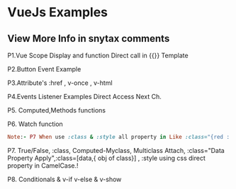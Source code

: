 VueJs Examples
==============

View More Info in snytax comments
--------------

P1.Vue Scope Display and function Direct call in {{}} Template

P2.Button Event Example

P3.Attribute's :href , v-once , v-html

P4.Events Listener Examples Direct Access Next Ch.

P5. Computed,Methods  functions

P6. Watch function

```ruby
Note:- P7 When use :class & :style all property in Like :class="{red : ifTrue}" Not -> :class="red:ifTrue"
```

P7. True/False, :class, Computed-Myclass, Multiclass Attach, :class="Data Property Apply",:class=[data,{ obj of class}] , :style using css direct property in CamelCase.!

P8. Conditionals & v-if v-else & v-show